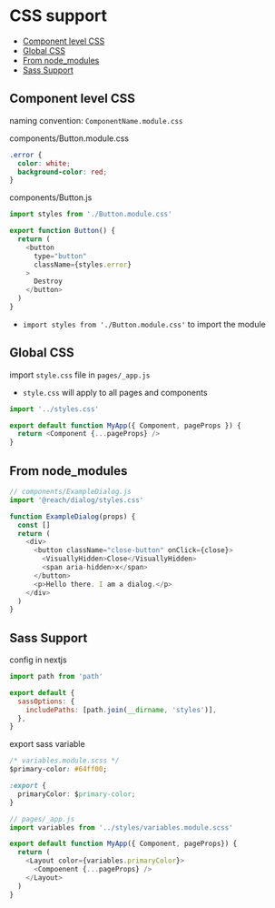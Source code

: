 # CSS support

- [Component level CSS](#component-level-css)
- [Global CSS](#global-css)
- [From node_modules](#from-node-modules)
- [Sass Support](#sass-support)

## Component level CSS

naming convention: `ComponentName.module.css`

components/Button.module.css

```css
.error {
  color: white;
  background-color: red;
}
```

components/Button.js

```js
import styles from './Button.module.css'

export function Button() {
  return (
    <button
      type="button"
      className={styles.error}
    >
      Destroy
    </button>
  )
}
```

- `import styles from './Button.module.css'` to import the module

## Global CSS

import `style.css` file in `pages/_app.js`

- `style.css` will apply to all pages and components

```js
import '../styles.css'

export default function MyApp({ Component, pageProps }) {
  return <Component {...pageProps} />
}
```

## From node_modules 

```js
// components/ExampleDialog.js
import '@reach/dialog/styles.css'

function ExampleDialog(props) {
  const []
  return (
    <div>
      <button className="close-button" onClick={close}>
        <VisuallyHidden>Close</VisuallyHidden>
        <span aria-hidden>x</span>
      </button>
      <p>Hello there. I am a dialog.</p>
    </div>
  )
}
```

## Sass Support

config in nextjs

```js
import path from 'path'

export default {
  sassOptions: {
    includePaths: [path.join(__dirname, 'styles')],
  },
}
```

export sass variable

```css
/* variables.module.scss */
$primary-color: #64ff00;

:export {
  primaryColor: $primary-color;
}
```

```js
// pages/_app.js
import variables from '../styles/variables.module.scss'

export default function MyApp({ Component, pageProps}) {
  return (
    <Layout color={variables.primaryColor}>
      <Compoenent {...pageProps} />
    </Layout>
  )
}
```



